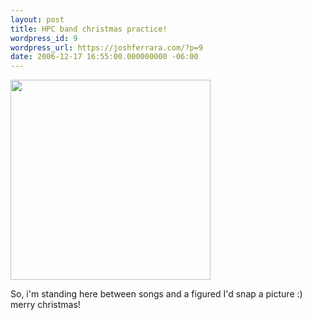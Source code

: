 ```yaml
---
layout: post
title: HPC band christmas practice!
wordpress_id: 9
wordpress_url: https://joshferrara.com/?p=9
date: 2006-12-17 16:55:00.000000000 -06:00
---
```

<p class="mobile-photo"><a href="http://photos1.blogger.com/x/blogger2/1892/135664769298385/1600/429737/bm-image-767542.jpg"><img src="http://photos1.blogger.com/x/blogger2/1892/135664769298385/320/333929/bm-image-767542.jpg" width="320" /></a></p>So, i'm standing here between songs and a figured I'd snap a picture :) merry christmas!
